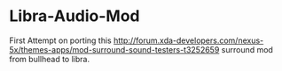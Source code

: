 # Libra-Audio-Mod

First Attempt on porting this http://forum.xda-developers.com/nexus-5x/themes-apps/mod-surround-sound-testers-t3252659 surround mod
from bullhead to libra. 

